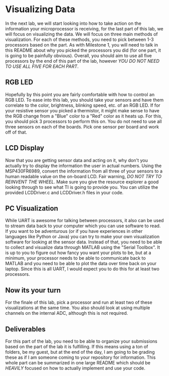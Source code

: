 # Visualizing Data
In the next lab, we will start looking into how to take action on the information your microprocessor is receiving, for the last part of this lab, we will focus on visualizing the data. We will focus on three main methods of visualization. For each of these methods, you need to pick between 1-3 processors based on the part. As with Milestone 1, you will need to talk in this README about why you picked the processors you did (for one part, it is going to be painfully obvious). Overall, you should aim to use all five processors by the end of this part of the lab, however _YOU DO NOT NEED TO USE ALL FIVE FOR EACH PART_.

## RGB LED
Hopefully by this point you are fairly comfortable with how to control an RGB LED. To ease into this lab, you should take your sensors and have them correlate to the color, brightness, blinking speed, etc. of an RGB LED. If for your resistive sensor you picked a thermistor, it might make sense to have the RGB change from a "Blue" color to a "Red" color as it heats up. For this, you should pick 3 processors to perform this on. You do not need to use all three sensors on each of the boards. Pick one sensor per board and work off of that.

## LCD Display
Now that you are getting sensor data and acting on it, why don't you actually try to display the information the user in actual numbers. Using the MSP430FR6989, convert the information from all three of your sensors to a human readable value on the on-board LCD. Fair warning, *DO NOT TRY TO REINVENT THE WHEEL*. Make sure you give the resource explorer a good looking through to see what TI is going to provide you. You can utilize the provided LCDDriver.c and LCDDriver.h files in your code.

## PC Visualization
While UART is awesome for talking between processors, it also can be used to stream data back to your computer which you can use software to read. If you want to be adventurous (or if you have experiences in other languages like Python or Java) you can try to make your own visualization software for looking at the sensor data. Instead of that, you need to be able to collect and visualize data through MATLAB using the "Serial Toolbox". It is up to you to figure out how fancy you want your plots to be, but at a minimum, your processor needs to be able to communicate back to MATLAB and you need to be able to plot the data over time back on your laptop. Since this is all UART, I would expect you to do this for at least two processors.

## Now its your turn
For the finale of this lab, pick a processor and run at least two of these visualizations at the same time. You also should look at using multiple channels on the internal ADC, although this is not required.


## Deliverables
For this part of the lab, you need to be able to organize your submissions based on the part of the lab it is fulfilling. If this means using a ton of folders, be my guest, but at the end of the day, I am going to be grading these as if I am someone coming to your repository for information. This whole part can be summarized in one large README which should be *HEAVILY* focused on how to actually implement and use your code. 